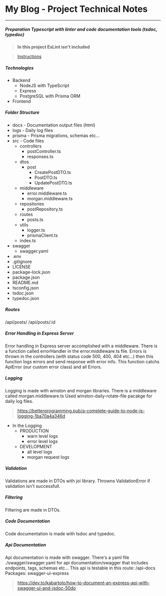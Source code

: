 # My Blog - Project Technical Notes
---
##### Preparation Typescript with linter and code documentation tools (tsdoc, typedoc)

> **In this project EsLint isn't included**

> [Instructions](./Creating-TypeScript-Project-with-Linter-and-Code-Documentation-Tools.md)

##### Technologies
- Backend
    - NodeJS with TypeScript
    - Express
    - PostgreSQL with Prisma ORM
- Frontend

##### Folder Structure

- docs - Documentation output files (html)
- logs - Daily log files
- prisma - Prisma migrations, schemas etc...
- src - Code files
    - controllers
        - postController.ts
        - responses.ts
    - dtos
        - post
            - CreatePostDTO.ts
            - PostDTO.ts
            - UpdatePostDTO.ts
    - middleware
        - error.middleware.ts
        - morgan.middleware.ts
    - repositories
        - postRepository.ts
    - routes
        - posts.ts
    - utils
        - logger.ts
        - prismaClient.ts
    - index.ts
- swagger
    - swagger.yaml
- .env
- .gitignore
- LICENSE
- package-lock.json
- package.json
- README.md
- tsconfig.json
- tsdoc.json
- typedoc.json



##### Routes

/api/posts/
/api/posts/:id

##### Error Handling in Express Server

Error handling in Express server accomplished with a middleware. There is a function called errorHandler in the error.middleware.ts file. Errors is thrown in the controllers (with status code 500, 400, 404 etc...) then this function logs errors and send response with error info. This function catchs ApiError (our custom error class) and all Errors.

##### Logging

Logging is made with winston and morgan libraries. There is a middleware called morgan.middleware.ts
Used winston-daily-rotate-file pacakge for daily log files.

> https://betterprogramming.pub/a-complete-guide-to-node-js-logging-1ba70a4a346d

* In the Logging
    - PRODUCTION
        - warn level logs
        - error level logs
    - DEVELOPMENT
        - all level logs
        - morgan request logs

##### Validation

Validations are made in DTOs with joi library. Throwns ValidationError if validation isn't successfull.

##### Filtering

Filtering are made in DTOs.

##### Code Documentation

Code documentation is made with tsdoc and typedoc.

##### Api Documentation

Api documentation is made with swagger.
There's a yaml file ./swagger/swagger.yaml for api documentation/swagger that includes endpoints, tags, schemas etc...
This api is testable in this route: /api-docs
Packages: swagger-ui-express

> https://dev.to/kabartolo/how-to-document-an-express-api-with-swagger-ui-and-jsdoc-50do